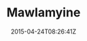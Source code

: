 ---
title: "Mawlamyine"
date: 2015-04-24T08:26:41Z
draft: false
description: ""
hasGallery: true
type: post
region: "Asia (Southeast)"
country: "Burma (Myanmar)"
thumbnail: "mawlamyine-1.jpg"
---